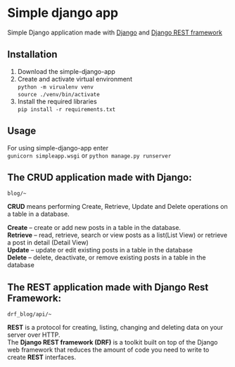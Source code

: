 # Simple django app

Simple Django application made with [Django](https://docs.djangoproject.com/en/3.2/) and [Django REST framework](https://www.django-rest-framework.org/)

## Installation
1. Download the simple-django-app
2. Create and activate virtual environment  
   ```python -m virualenv venv```  
   ```source ./venv/bin/activate```
3. Install the required libraries  
  ```pip install -r requirements.txt```

## Usage 
For using simple-django-app enter  
```gunicorn simpleapp.wsgi```  or  ```python manage.py runserver```  

## The CRUD application made with Django:  
  
```blog/~```  
  
**CRUD** means performing Create, Retrieve, Update and Delete operations on a table in a database.  


**Create** – create or add new posts in a table in the database.  
**Retrieve** – read, retrieve, search or view posts as a list(List View) or retrieve a post in detail (Detail View)  
**Update** – update or edit existing posts in a table in the database  
**Delete** – delete, deactivate, or remove existing posts in a table in the database  

## The REST application made with Django Rest Framework:  
  
```drf_blog/api/~```  

**REST** is a protocol for creating, listing, changing and deleting data on your server over HTTP.  
The **Django REST framework (DRF)** is a toolkit built on top of the Django web framework that reduces the amount of code you need to write to create **REST** interfaces.  
